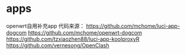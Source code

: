 # apps
openwrt自用补充app
代码来源：
https://github.com/mchome/luci-app-dogcom
https://github.com/mchome/openwrt-dogcom
https://github.com/tzxiaozhen88/luci-app-koolproxyR
https://github.com/vernesong/OpenClash
